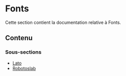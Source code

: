 # Fonts

Cette section contient la documentation relative à Fonts.

## Contenu


### Sous-sections

- [Lato](./Lato/)
- [Robotoslab](./RobotoSlab/)
